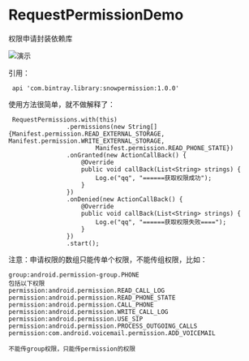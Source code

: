 # RequestPermissionDemo
权限申请封装依赖库   

![演示](https://git.oschina.net/vincent_zyt/PictureWarehouse/raw/master/permission/permission_show.gif)

引用：   
```
 api 'com.bintray.library:snowpermission:1.0.0'
```

使用方法很简单，就不做解释了：
```
 RequestPermissions.with(this)
                .permissions(new String[]{Manifest.permission.READ_EXTERNAL_STORAGE, Manifest.permission.WRITE_EXTERNAL_STORAGE,
                        Manifest.permission.READ_PHONE_STATE})
                .onGranted(new ActionCallBack() {
                    @Override
                    public void callBack(List<String> strings) {
                        Log.e("qq", "======获取权限成功");
                    }
                })
                .onDenied(new ActionCallBack() {
                    @Override
                    public void callBack(List<String> strings) {
                        Log.e("qq", "======获取权限失败====");
                    }
                })
                .start();
```

注意：申请权限的数组只能传单个权限，不能传组权限，比如：  
```
group:android.permission-group.PHONE  
包括以下权限   
permission:android.permission.READ_CALL_LOG
permission:android.permission.READ_PHONE_STATE
permission:android.permission.CALL_PHONE
permission:android.permission.WRITE_CALL_LOG
permission:android.permission.USE_SIP
permission:android.permission.PROCESS_OUTGOING_CALLS
permission:com.android.voicemail.permission.ADD_VOICEMAIL

不能传group权限，只能传permission的权限

```
